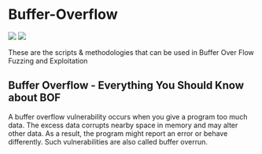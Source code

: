 # Buffer-Overflow
![](https://img.shields.io/badge/Python-3776AB?style=for-the-badge&logo=python&logoColor=white)
[![](https://img.shields.io/badge/Ruby-CC342D?style=for-the-badge&logo=ruby&logoColor=white)](https://img.shields.io/badge/Ruby-CC342D?style=for-the-badge&logo=ruby&logoColor=white)

These are the scripts &amp; methodologies that can be used in Buffer Over Flow Fuzzing and Exploitation

## Buffer Overflow - Everything You Should Know about BOF
A buffer overflow vulnerability occurs when you give a program too much data. The excess data corrupts nearby space in memory and may alter other data. As a result, the program might report an error or behave differently. Such vulnerabilities are also called buffer overrun.
